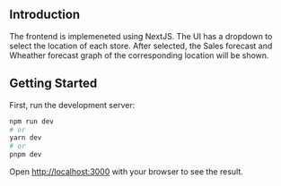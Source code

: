 ## Introduction

The frontend is implemeneted using NextJS.
The UI has a dropdown to select the location of each store. After selected, the
Sales forecast and Wheather forecast graph of the corresponding location will be shown.

## Getting Started

First, run the development server:

```bash
npm run dev
# or
yarn dev
# or
pnpm dev
```

Open [http://localhost:3000](http://localhost:3000) with your browser to see the result.
